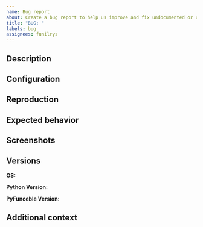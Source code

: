 ```yaml
---
name: Bug report
about: Create a bug report to help us improve and fix undocumented or unknown issues.
title: "BUG: "
labels: bug
assignees: funilrys
---
```


## Description

<!-- A clear description of what the bug is. -->

## Configuration

<!-- A clear representation of what you changed into the `.PyFunceble.yaml` and/or what you put into your `.PyFunceble.overwrite.yaml` file. -->

## Reproduction

<!-- A clear description of the steps to follow to reproduce the behavior. -->

<!--
1.
2.
3.
4.
-->

## Expected behavior

<!-- A clear and concise description of what you expected to happen. -->

## Screenshots

<!-- If applicable, add screenshots to help explain your problem. -->

## Versions

**OS:** <!-- for example Arch Linux (5.0.5-arch1-1-ARCH) -->

**Python Version:** <!--  for example 3.8.5 -->

**PyFunceble Version:** <!-- output of: pyfunceble -v -->

## Additional context

<!-- Add any other context about the problem here. -->

